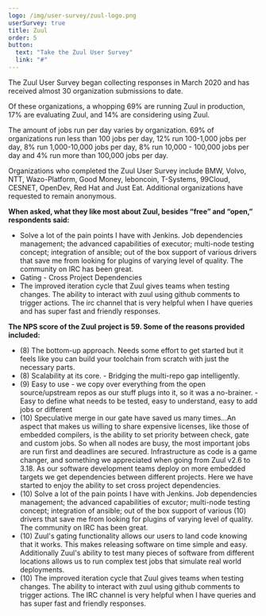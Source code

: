 ```yaml
---
logo: /img/user-survey/zuul-logo.png
userSurvey: true
title: Zuul
order: 5
button:
  text: "Take the Zuul User Survey"
  link: "#"
---
```


The Zuul User Survey began collecting responses in March 2020 and has received almost 30 organization submissions to date.

Of these organizations, a whopping 69% are running Zuul in production, 17% are evaluating Zuul, and 14% are considering using Zuul.

The amount of jobs run per day varies by organization. 69% of organizations run less than 100 jobs per day, 12% run 100-1,000 jobs per day, 8% run 1,000-10,000 jobs per day, 8% run 10,000 - 100,000 jobs per day and 4% run more than 100,000 jobs per day.

Organizations who completed the Zuul User Survey include BMW, Volvo, NTT, Wazo-Platform, Good Money, leboncoin, T-Systems, 99Cloud, CESNET, OpenDev, Red Hat and Just Eat. Additional organizations have requested to remain anonymous.

**When asked, what they like most about Zuul, besides “free” and “open,” respondents said:**

- Solve a lot of the pain points I have with Jenkins. Job dependencies management; the advanced capabilities of executor; multi-node testing concept; integration of ansible; out of the box support of various drivers that save me from looking for plugins of varying level of quality. The community on IRC has been great.
- Gating - Cross Project Dependencies
- The improved iteration cycle that Zuul gives teams when testing changes. The ability to interact with zuul using github comments to trigger actions. The irc channel that is very helpful when I have queries and has super fast and friendly responses.

**The NPS score of the Zuul project is 59. Some of the reasons provided included:**

- (8) The bottom-up approach. Needs some effort to get started but it feels like you can build your toolchain from scratch with just the necessary parts.
- (8) Scalability at its core. - Bridging the multi-repo gap intelligently.
- (9) Easy to use - we copy over everything from the open source/upstream repos as our stuff plugs into it, so it was a no-brainer. - Easy to define what needs to be tested, easy to understand, easy to add jobs or different
- (10) Speculative merge in our gate have saved us many times...An aspect that makes us willing to share expensive licenses, like those of embedded compilers, is the ability to set priority between check, gate and custom jobs. So when all nodes are busy, the most important jobs are run first and deadlines are secured. Infrastructure as code is a game changer, and something we appreciated when going from Zuul v2.6 to 3.18. As our software development teams deploy on more embedded targets we get dependencies between different projects. Here we have started to enjoy the ability to set cross project dependencies.
- (10) Solve a lot of the pain points I have with Jenkins. Job dependencies management; the advanced capabilities of excutor; multi-node testing concept; integration of ansible; out of the box support of various (10) drivers that save me from looking for plugins of varying level of quality. The community on IRC has been great.
- (10) Zuul's gating functionality allows our users to land code knowing that it works. This makes releasing software on time simple and easy. Additionally Zuul's ability to test many pieces of software from different locations allows us to run complex test jobs that simulate real world deployments.
- (10) The improved iteration cycle that Zuul gives teams when testing changes. The ability to interact with zuul using github comments to trigger actions. The IRC channel is very helpful when I have queries and has super fast and friendly responses.
